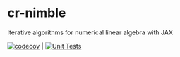 # cr-nimble
Iterative algorithms for numerical linear algebra with JAX

[![codecov](https://codecov.io/gh/carnotresearch/cr-nimble/branch/main/graph/badge.svg?token=PX1MGTZ7VL)](https://codecov.io/gh/carnotresearch/cr-nimble) |
[![Unit Tests](https://github.com/carnotresearch/cr-nimble/actions/workflows/ci.yml/badge.svg)](https://github.com/carnotresearch/cr-nimble/actions/workflows/ci.yml)